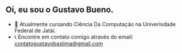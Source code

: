 ## Oi, eu sou o Gustavo Bueno.


- 📖 Atualmente cursando Ciência Da Computação na Univerisdade Federal de Jatái.
- 📞 Encontre em contato comigo através do email: contatogustavobaslima@gmail.com
